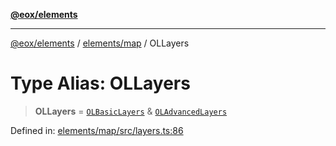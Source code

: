 [**@eox/elements**](../../../README.md)

***

[@eox/elements](../../../modules.md) / [elements/map](../README.md) / OLLayers

# Type Alias: OLLayers

> **OLLayers** = [`OLBasicLayers`](OLBasicLayers.md) & [`OLAdvancedLayers`](OLAdvancedLayers.md)

Defined in: [elements/map/src/layers.ts:86](https://github.com/EOX-A/EOxElements/blob/ca51b63a9bb0be7232536206856b85340431bcbd/elements/map/src/layers.ts#L86)
